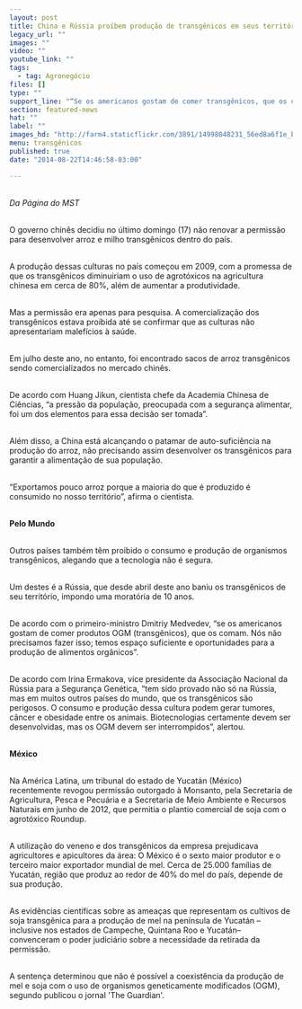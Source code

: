 ```yaml
---
layout: post
title: China e Rússia proíbem produção de transgênicos em seus territórios
legacy_url: ""
images: ""
video: ""
youtube_link: ""
tags:
  - tag: Agronegócio
files: []
type: ""
support_line: "“Se os americanos gostam de comer transgênicos, que os comam. Não precisamos fazer isso”, disse o primeiro-ministro Dmitriy Medvedev."
section: featured-news
hat: ""
label: ""
images_hd: "http://farm4.staticflickr.com/3891/14998048231_56ed8a6f1e_b.jpg"
menu: transgênicos
published: true
date: "2014-08-22T14:46:58-03:00"

---
```

<p><br />
<em>Da P&aacute;gina do MST</em></p>

<p><br />
O governo chin&ecirc;s decidiu no &uacute;ltimo domingo (17) n&atilde;o renovar a permiss&atilde;o para desenvolver arroz e milho transg&ecirc;nicos dentro do pa&iacute;s. &nbsp;</p>

<p><br />
A produ&ccedil;&atilde;o dessas culturas no pa&iacute;s come&ccedil;ou em 2009, com a promessa de que os transg&ecirc;nicos diminuiriam o uso de agrot&oacute;xicos na agricultura chinesa em cerca de 80%, al&eacute;m de aumentar a produtividade.</p>

<p><br />
Mas a permiss&atilde;o era apenas para pesquisa. A comercializa&ccedil;&atilde;o dos transg&ecirc;nicos estava proibida at&eacute; se confirmar que as culturas n&atilde;o apresentariam malef&iacute;cios &agrave; sa&uacute;de.&nbsp;</p>

<p><br />
Em julho deste ano, no entanto, foi encontrado sacos de arroz transg&ecirc;nicos sendo comercializados no mercado chin&ecirc;s.</p>

<p><br />
De acordo com Huang Jikun, cientista chefe da Academia Chinesa de Ci&ecirc;ncias, &ldquo;a press&atilde;o da popula&ccedil;&atilde;o, preocupada com a seguran&ccedil;a alimentar, foi um dos elementos para essa decis&atilde;o ser tomada&rdquo;.&nbsp;</p>

<p><br />
Al&eacute;m disso, a China est&aacute; alcan&ccedil;ando o patamar de auto-sufici&ecirc;ncia na produ&ccedil;&atilde;o do arroz, n&atilde;o precisando assim desenvolver os transg&ecirc;nicos para garantir a alimenta&ccedil;&atilde;o de sua popula&ccedil;&atilde;o.&nbsp;</p>

<p><br />
&ldquo;Exportamos pouco arroz porque a maioria do que &eacute; produzido &eacute; consumido no nosso territ&oacute;rio&rdquo;, afirma o cientista.&nbsp;</p>

<p><br />
<strong>Pelo Mundo</strong></p>

<p><br />
Outros pa&iacute;ses tamb&eacute;m t&ecirc;m proibido o consumo e produ&ccedil;&atilde;o de organismos transg&ecirc;nicos, alegando que a tecnologia n&atilde;o &eacute; segura.&nbsp;</p>

<p><br />
Um destes &eacute; a R&uacute;ssia, que desde abril deste ano baniu os transg&ecirc;nicos de seu territ&oacute;rio, impondo uma morat&oacute;ria de 10 anos.&nbsp;</p>

<p><br />
De acordo com o primeiro-ministro Dmitriy Medvedev, &ldquo;se os americanos gostam de comer produtos OGM (transg&ecirc;nicos), que os comam. N&oacute;s n&atilde;o precisamos fazer isso; temos espa&ccedil;o suficiente e oportunidades para a produ&ccedil;&atilde;o de alimentos org&acirc;nicos&rdquo;.&nbsp;</p>

<p><br />
De acordo com Irina Ermakova, vice presidente da Associa&ccedil;&atilde;o Nacional da R&uacute;ssia para a Seguran&ccedil;a Gen&eacute;tica, &ldquo;tem sido provado n&atilde;o s&oacute; na R&uacute;ssia, mas em muitos outros pa&iacute;ses do mundo, que os transg&ecirc;nicos s&atilde;o perigosos. O consumo e produ&ccedil;&atilde;o dessa cultura podem gerar tumores, c&acirc;ncer e obesidade entre os animais. Biotecnologias certamente devem ser desenvolvidas, mas os OGM devem ser interrompidos&rdquo;, alertou.</p>

<p><br />
<strong>M&eacute;xico</strong></p>

<p><br />
Na Am&eacute;rica Latina, um tribunal do estado de Yucat&aacute;n (M&eacute;xico) recentemente revogou permiss&atilde;o outorgado &agrave; Monsanto, pela Secretaria de Agricultura, Pesca e Pecu&aacute;ria e a Secretaria de Meio Ambiente e Recursos Naturais em junho de 2012, que permitia o plantio comercial de soja com o agrot&oacute;xico Roundup. &nbsp;&nbsp;</p>

<p><br />
A utiliza&ccedil;&atilde;o do veneno e dos transg&ecirc;nicos da empresa prejudicava agricultores e apicultores da &aacute;rea: O M&eacute;xico &eacute; o sexto maior produtor e o terceiro maior exportador mundial de mel. Cerca de 25.000 fam&iacute;lias de Yucat&aacute;n, regi&atilde;o que produz ao redor de 40% do mel do pa&iacute;s, depende de sua produ&ccedil;&atilde;o. &nbsp; &nbsp;</p>

<p><br />
As evid&ecirc;ncias cient&iacute;ficas sobre as amea&ccedil;as que representam os cultivos de soja transg&ecirc;nica para a produ&ccedil;&atilde;o de mel na pen&iacute;nsula de Yucat&aacute;n &ndash; inclusive nos estados de Campeche, Quintana Roo e Yucat&aacute;n&ndash; convenceram o poder judici&aacute;rio sobre a necessidade da retirada da permiss&atilde;o.</p>

<p><br />
A senten&ccedil;a determinou que n&atilde;o &eacute; poss&iacute;vel a coexist&ecirc;ncia da produ&ccedil;&atilde;o de mel e soja com o uso de organismos geneticamente modificados (OGM), segundo publicou o jornal &#39;The Guardian&#39;.</p>
